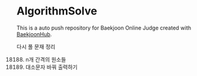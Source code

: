 # AlgorithmSolve
This is a auto push repository for Baekjoon Online Judge created with [BaekjoonHub](https://github.com/BaekjoonHub/BaekjoonHub).

다시 풀 문재 정리


18188. n개 간격의 원소들
181949. 대소문자 바꿔 출력하기
